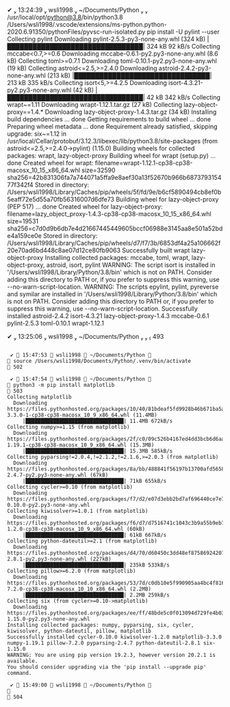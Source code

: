
 ✔  13:24:39  wsli1998  ~/Documents/Python 
 /usr/local/opt/python@3.8/bin/python3.8 /Users/wsli1998/.vscode/extensions/ms-python.python-2020.6.91350/pythonFiles/pyvsc-run-isolated.py pip install -U pylint --user
Collecting pylint
  Downloading pylint-2.5.3-py3-none-any.whl (324 kB)
     |████████████████████████████████| 324 kB 92 kB/s 
Collecting mccabe<0.7,>=0.6
  Downloading mccabe-0.6.1-py2.py3-none-any.whl (8.6 kB)
Collecting toml>=0.7.1
  Downloading toml-0.10.1-py2.py3-none-any.whl (19 kB)
Collecting astroid<=2.5,>=2.4.0
  Downloading astroid-2.4.2-py3-none-any.whl (213 kB)
     |████████████████████████████████| 213 kB 335 kB/s 
Collecting isort<5,>=4.2.5
  Downloading isort-4.3.21-py2.py3-none-any.whl (42 kB)
     |████████████████████████████████| 42 kB 342 kB/s 
Collecting wrapt~=1.11
  Downloading wrapt-1.12.1.tar.gz (27 kB)
Collecting lazy-object-proxy==1.4.*
  Downloading lazy-object-proxy-1.4.3.tar.gz (34 kB)
  Installing build dependencies ... done
  Getting requirements to build wheel ... done
    Preparing wheel metadata ... done
Requirement already satisfied, skipping upgrade: six~=1.12 in /usr/local/Cellar/protobuf/3.12.3/libexec/lib/python3.8/site-packages (from astroid<=2.5,>=2.4.0->pylint) (1.15.0)
Building wheels for collected packages: wrapt, lazy-object-proxy
  Building wheel for wrapt (setup.py) ... done
  Created wheel for wrapt: filename=wrapt-1.12.1-cp38-cp38-macosx_10_15_x86_64.whl size=32590 sha256=42b831306fa7a744071a5ffa9e8aef30a13f52670b966b687379315477f342f4
  Stored in directory: /Users/wsli1998/Library/Caches/pip/wheels/5f/fd/9e/b6cf5890494cb8ef0b5eaff72e5d55a70fb56316007d6dfe73
  Building wheel for lazy-object-proxy (PEP 517) ... done
  Created wheel for lazy-object-proxy: filename=lazy_object_proxy-1.4.3-cp38-cp38-macosx_10_15_x86_64.whl size=19531 sha256=c7d0d9b6db7e4d21667445449605bccf06988e3145aa8e501a52bde4a159ce0e
  Stored in directory: /Users/wsli1998/Library/Caches/pip/wheels/d7/f7/3b/6853df4a25a106662f20e70ad6bd448c8ae07d12ce80fb9063
Successfully built wrapt lazy-object-proxy
Installing collected packages: mccabe, toml, wrapt, lazy-object-proxy, astroid, isort, pylint
  WARNING: The script isort is installed in '/Users/wsli1998/Library/Python/3.8/bin' which is not on PATH.
  Consider adding this directory to PATH or, if you prefer to suppress this warning, use --no-warn-script-location.
  WARNING: The scripts epylint, pylint, pyreverse and symilar are installed in '/Users/wsli1998/Library/Python/3.8/bin' which is not on PATH.
  Consider adding this directory to PATH or, if you prefer to suppress this warning, use --no-warn-script-location.
Successfully installed astroid-2.4.2 isort-4.3.21 lazy-object-proxy-1.4.3 mccabe-0.6.1 pylint-2.5.3 toml-0.10.1 wrapt-1.12.1

 ✔  13:25:06  wsli1998  ~/Documents/Python 
                                                                                                                                                                  493





```

 ✔  15:47:53  wsli1998  ~/Documents/Python 
 source /Users/wsli1998/Documents/Python/.venv/bin/activate                         502

 ✔  15:47:54  wsli1998  ~/Documents/Python 
 python3 -m pip install matplotlib                                                  503
Collecting matplotlib
  Downloading https://files.pythonhosted.org/packages/10/40/81bdeaf5fd9928b46b671ba5af588dfa5cb118bbf134fab47747c1e59fa4/matplotlib-3.3.0-1-cp38-cp38-macosx_10_9_x86_64.whl (11.4MB)
     |████████████████████████████████| 11.4MB 672kB/s 
Collecting numpy>=1.15 (from matplotlib)
  Downloading https://files.pythonhosted.org/packages/2f/c0/09c526b4167ed4dd3bcb6d6aa2103b4b50899e8eae89acde6455d43a37e4/numpy-1.19.1-cp38-cp38-macosx_10_9_x86_64.whl (15.3MB)
     |████████████████████████████████| 15.3MB 585kB/s 
Collecting pyparsing!=2.0.4,!=2.1.2,!=2.1.6,>=2.0.3 (from matplotlib)
  Downloading https://files.pythonhosted.org/packages/8a/bb/488841f56197b13700afd5658fc279a2025a39e22449b7cf29864669b15d/pyparsing-2.4.7-py2.py3-none-any.whl (67kB)
     |████████████████████████████████| 71kB 655kB/s 
Collecting cycler>=0.10 (from matplotlib)
  Downloading https://files.pythonhosted.org/packages/f7/d2/e07d3ebb2bd7af696440ce7e754c59dd546ffe1bbe732c8ab68b9c834e61/cycler-0.10.0-py2.py3-none-any.whl
Collecting kiwisolver>=1.0.1 (from matplotlib)
  Downloading https://files.pythonhosted.org/packages/f6/d7/d7516741c1043c3b9a55b9eb7762ec06bab4df1187705efd7dbb37d6f5ee/kiwisolver-1.2.0-cp38-cp38-macosx_10_9_x86_64.whl (60kB)
     |████████████████████████████████| 61kB 667kB/s 
Collecting python-dateutil>=2.1 (from matplotlib)
  Downloading https://files.pythonhosted.org/packages/d4/70/d60450c3dd48ef87586924207ae8907090de0b306af2bce5d134d78615cb/python_dateutil-2.8.1-py2.py3-none-any.whl (227kB)
     |████████████████████████████████| 235kB 533kB/s 
Collecting pillow>=6.2.0 (from matplotlib)
  Downloading https://files.pythonhosted.org/packages/53/7d/c0db10e5f990905aa4bc4f8166414d8a30fb766c1624ced9fe9a43a211d9/Pillow-7.2.0-cp38-cp38-macosx_10_10_x86_64.whl (2.2MB)
     |████████████████████████████████| 2.2MB 259kB/s 
Collecting six (from cycler>=0.10->matplotlib)
  Downloading https://files.pythonhosted.org/packages/ee/ff/48bde5c0f013094d729fe4b0316ba2a24774b3ff1c52d924a8a4cb04078a/six-1.15.0-py2.py3-none-any.whl
Installing collected packages: numpy, pyparsing, six, cycler, kiwisolver, python-dateutil, pillow, matplotlib
Successfully installed cycler-0.10.0 kiwisolver-1.2.0 matplotlib-3.3.0 numpy-1.19.1 pillow-7.2.0 pyparsing-2.4.7 python-dateutil-2.8.1 six-1.15.0
WARNING: You are using pip version 19.2.3, however version 20.2.1 is available.
You should consider upgrading via the 'pip install --upgrade pip' command.

 ✔  15:49:00  wsli1998  ~/Documents/Python 
                                                                                    504
```
